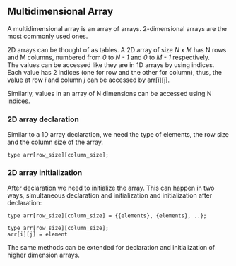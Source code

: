 ## Multidimensional Array

A multidimensional array is an array of arrays. 2-dimensional arrays are the most commonly used ones.

2D arrays can be thought of as tables. A 2D array of size *N x M* has N rows and M columns, numbered from *0* to *N - 1* and *0* to *M - 1* respectively.  
The values can be accessed like they are in 1D arrays by using indices. Each value has 2 indices (one for row and the other for column), thus, the value at row *i* and column *j* can be accessed by arr[i][j].

Similarly, values in an array of N dimensions can be accessed using N indices.

### 2D array declaration

Similar to a 1D array declaration, we need the type of elements, the row size and the column size of the array.   
```
type arr[row_size][column_size];
```

### 2D array initialization

After declaration we need to initialize the array. This can happen in two ways, simultaneous declaration and initialization and initialization after declaration:

```
type arr[row_size][column_size] = {{elements}, {elements}, ..};
```

```
type arr[row_size][column_size];
arr[i][j] = element
```

The same methods can be extended for declaration and initialization of higher dimension arrays.
